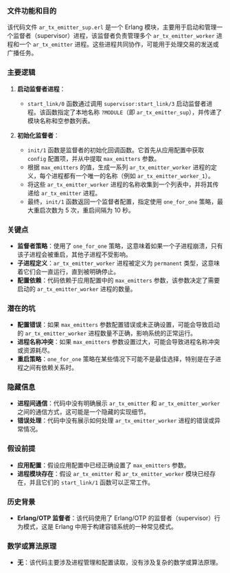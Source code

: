 ### 文件功能和目的

该代码文件 `ar_tx_emitter_sup.erl` 是一个 Erlang 模块，主要用于启动和管理一个监督者（supervisor）进程，该监督者负责管理多个 `ar_tx_emitter_worker` 进程和一个 `ar_tx_emitter` 进程。这些进程共同协作，可能用于处理交易的发送或广播任务。

### 主要逻辑

1. **启动监督者进程**：
   - `start_link/0` 函数通过调用 `supervisor:start_link/3` 启动监督者进程。该函数指定了本地名称 `?MODULE`（即 `ar_tx_emitter_sup`），并传递了模块名称和空参数列表。

2. **初始化监督者**：
   - `init/1` 函数是监督者的初始化回调函数。它首先从应用配置中获取 `config` 配置项，并从中提取 `max_emitters` 参数。
   - 根据 `max_emitters` 的值，生成一系列 `ar_tx_emitter_worker` 进程的定义，每个进程都有一个唯一的名称（例如 `ar_tx_emitter_worker_1`）。
   - 将这些 `ar_tx_emitter_worker` 进程的名称收集到一个列表中，并将其传递给 `ar_tx_emitter` 进程。
   - 最终，`init/1` 函数返回一个监督者配置，指定使用 `one_for_one` 策略，最大重启次数为 5 次，重启间隔为 10 秒。

### 关键点

- **监督者策略**：使用了 `one_for_one` 策略，这意味着如果一个子进程崩溃，只有该子进程会被重启，其他子进程不受影响。
- **子进程定义**：`ar_tx_emitter_worker` 进程被定义为 `permanent` 类型，这意味着它们会一直运行，直到被明确停止。
- **配置依赖**：代码依赖于应用配置中的 `max_emitters` 参数，该参数决定了需要启动的 `ar_tx_emitter_worker` 进程的数量。

### 潜在的坑

- **配置错误**：如果 `max_emitters` 参数配置错误或未正确设置，可能会导致启动的 `ar_tx_emitter_worker` 进程数量不正确，影响系统的正常运行。
- **进程名称冲突**：如果 `max_emitters` 参数设置过大，可能会导致进程名称冲突或资源耗尽。
- **重启策略**：`one_for_one` 策略在某些情况下可能不是最佳选择，特别是在子进程之间有依赖关系时。

### 隐藏信息

- **进程间通信**：代码中没有明确展示 `ar_tx_emitter` 和 `ar_tx_emitter_worker` 之间的通信方式，这可能是一个隐藏的实现细节。
- **错误处理**：代码中没有展示如何处理 `ar_tx_emitter_worker` 进程的错误或异常情况。

### 假设前提

- **应用配置**：假设应用配置中已经正确设置了 `max_emitters` 参数。
- **进程模块存在**：假设 `ar_tx_emitter` 和 `ar_tx_emitter_worker` 模块已经存在，并且它们的 `start_link/1` 函数可以正常工作。

### 历史背景

- **Erlang/OTP 监督者**：该代码使用了 Erlang/OTP 的监督者（supervisor）行为模式，这是 Erlang 中用于构建容错系统的一种常见模式。

### 数学或算法原理

- **无**：该代码主要涉及进程管理和配置读取，没有涉及复杂的数学或算法原理。
